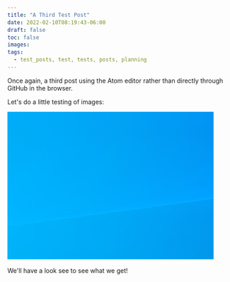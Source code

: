 ```yaml
---
title: "A Third Test Post"
date: 2022-02-10T08:19:43-06:00
draft: false
toc: false
images:
tags:
  - test_posts, test, tests, posts, planning
---
```


Once again, a third post using the Atom editor rather than directly through GitHub in the browser.

Let's do a little testing of images:

![](test.png)

We'll have a look see to see what we get!
